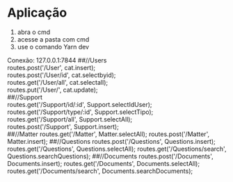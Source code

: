 # Aplicação
1. abra o cmd
1. acesse a pasta com cmd
1. use o comando Yarn dev

Conexão:
127.0.0.1:7844
##//Users  
routes.post('/User', cat.insert);  
routes.post('/User/id', cat.selectbyid);  
routes.get('/User/all', cat.selectall);  
routes.put('/User/', cat.update);  
##//Support  
routes.get('/Support/id/:id', Support.selectIdUser);  
routes.get('/Support/type/:id', Support.selectTipo);  
routes.get('/Support/all', Support.selectAll);  
routes.post('/Support', Support.insert);  
##//Matter
routes.get('/Matter', Matter.selectAll);
routes.post('/Matter', Matter.insert);
##//Questions
routes.post('/Questions', Questions.insert);
routes.get('/Questions', Questions.selectAll);
routes.get('/Questions/search', Questions.searchQuestions);
##//Documents
routes.post('/Documents', Documents.insert);
routes.get('/Documents', Documents.selectAll);
routes.get('/Documents/search', Documents.searchDocuments);
